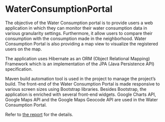 # WaterConsumptionPortal

The objective of the Water Consumption portal is to provide users a web application in which they can
monitor their water consumption data in various granularity settings. Furthermore, it allow users to
compare their consumption with the consumption made in the neighborhood. Water Consumption Portal
is also providing a map view to visualize the registered users on the map.

The application uses Hibernate as an ORM (Object Relational Mapping) Framework which is an
implementation of the JPA (Java Persistence API) specification. 

Maven build automation tool is used in the project to manage the project’s build. The front-end of the
Water Consumption Portal is made responsive to various screen sizes using Bootstrap libraries. Besides
Bootstrap, the application is enriched with several front-end widgets. Google Charts API, Google Maps API
and the Google Maps Geocode API are used in the Water Consumption Portal.

Refer to [the report](https://github.com/anilbey/WaterConsumptionPortal/blob/master/Report.pdf) for the details.
